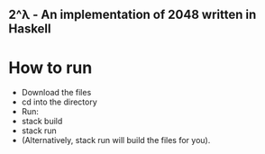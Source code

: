 ## 2^λ - An implementation of 2048 written in Haskell 

# How to run

- Download the files
- cd into the directory
- Run:
-  stack build
-   stack run
- (Alternatively, stack run will build the files for you).

